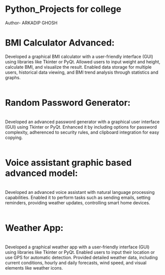 # Python_Projects for college 
Author- ARKADIP GHOSH

# BMI Calculator Advanced:
   Developed a graphical BMI calculator with a user-friendly interface (GUI) using
   libraries like Tkinter or PyQt. Allowed users to input weight and height, calculate BMI, and
   visualize the result. Enabled data storage for multiple users, historical data viewing, and BMI
   trend analysis through statistics and graphs.
<br>
<br>

# Random Password Generator:
<br>
Developed an advanced password generator with a graphical user interface (GUI)
using Tkinter or PyQt. Enhanced it by including options for password complexity, adherenced to
security rules, and clipboard integration for easy copying.
<br>
<br>

# Voice assistant graphic based advanced model:
<br>
Developed an advanced voice assistant with natural language processing
capabilities. Enabled it to perform tasks such as sending emails, setting reminders, providing
weather updates, controlling smart home devices.
<br>
<br>

# Weather App:
<br>
Developed a graphical weather app with a user-friendly interface (GUI) using
libraries like Tkinter or PyQt. Enabled users to input their location or use GPS for automatic
detection. Provided detailed weather data, including current conditions, hourly and daily
forecasts, wind speed, and visual elements like weather icons.





